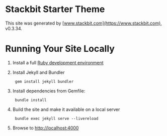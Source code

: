 # Stackbit Starter Theme

This site was generated by [www.stackbit.com](https://www.stackbit.com), v0.3.34.

# Running Your Site Locally

1. Install a full [Ruby development environment](https://jekyllrb.com/docs/installation/)

1. Install Jekyll and Bundler

        gem install jekyll bundler

1. Install dependencies from Gemfile:

        bundle install



1. Build the site and make it available on a local server

        bundle exec jekyll serve --livereload

1. Browse to [http://localhost:4000](http://localhost:4000)
